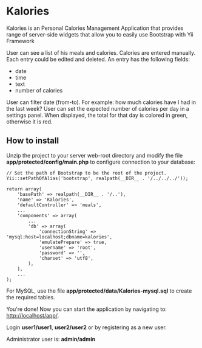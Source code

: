 # Kalories
Kalories is an Personal Calories Management Application that provides range of server-side widgets that allow you to easily use Bootstrap with Yii Framework

User can see a list of his meals and calories.
Calories are entered manually.
Each entry could be edited and deleted.
An entry has the following fields:
- date
- time
- text
- number of calories

User can filter date (from-to).
For example: how much calories have I had in the last week?
User can set the expected number of calories per day in a settings panel.
When displayed, the total for that day is colored in green, otherwise it is red.

## How to install

Unzip the project to your server web-root directory and modify the file **app/protected/config/main.php** to configure connection to your database:

~~~
// Set the path of Bootstrap to be the root of the project.
Yii::setPathOfAlias('bootstrap', realpath(__DIR__ . '/../../../'));

return array(
    'basePath' => realpath(__DIR__ . '/..'),
    'name' => 'Kalories',
    'defaultController' => 'meals',
    ...
    'components' => array(
        ...        
        'db' => array(
            'connectionString' => 'mysql:host=localhost;dbname=kalories',
            'emulatePrepare' => true,
            'username' => 'root',
            'password' => '',
            'charset' => 'utf8',
        ),
    ),
    ...
);
~~~

For MySQL, use the file **app/protected/data/Kalories-mysql.sql** to create the required tables.

You're done! Now you can start the application by navigating to: [http://localhost/app/](http://localhost/app/).

Login **user1/user1**, **user2/user2** or by registering as a new user.

Administrator user is: **admin/admin**
